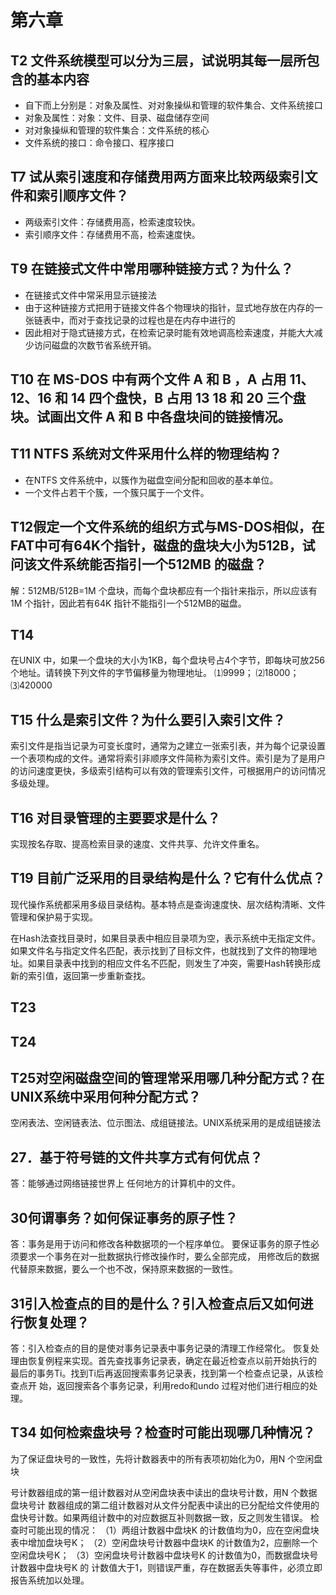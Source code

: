 # 第六章

## T2 文件系统模型可以分为三层，试说明其每一层所包含的基本内容

- 自下而上分别是：对象及属性、对对象操纵和管理的软件集合、文件系统接口
- 对象及属性：对象：文件、目录、磁盘储存空间
- 对对象操纵和管理的软件集合：文件系统的核心
- 文件系统的接口：命令接口、程序接口

## T7 试从索引速度和存储费用两方面来比较两级索引文件和索引顺序文件？

- 两级索引文件：存储费用高，检索速度较快。
- 索引顺序文件：存储费用不高，检索速度快。

## T9 在链接式文件中常用哪种链接方式？为什么？

- 在链接式文件中常采用显示链接法
- 由于这种链接方式把用于链接文件各个物理块的指针，显式地存放在内存的一张链表中，而对于查找记录的过程也是在内存中进行的
- 因此相对于隐式链接方式，在检索记录时能有效地调高检索速度，并能大大减少访问磁盘的次数节省系统开销。

## T10 在 MS-DOS 中有两个文件 A  和 B ，A 占用 11、12、16 和 14 四个盘快，B 占用 13 18 和 20 三个盘块。试画出文件 A 和 B 中各盘块间的链接情况。

## T11 NTFS 系统对文件采用什么样的物理结构？

- 在NTFS 文件系统中，以簇作为磁盘空间分配和回收的基本单位。
- 一个文件占若干个簇，一个簇只属于一个文件。

## T12假定一个文件系统的组织方式与MS-DOS相似，在FAT中可有64K个指针，磁盘的盘块大小为512B，试问该文件系统能否指引一个512MB 的磁盘？
解：512MB/512B=1M 个盘块，而每个盘块都应有一个指针来指示，所以应该有1M 个指针，因此若有64K 指针不能指引一个512MB的磁盘。

## T14

在UNIX 中，如果一个盘块的大小为1KB，每个盘块号占4个字节，即每块可放256个地址。请转换下列文件的字节偏移量为物理地址。
⑴9999； ⑵18000； ⑶420000

## T15 什么是索引文件？为什么要引入索引文件？

索引文件是指当记录为可变长度时，通常为之建立一张索引表，并为每个记录设置一个表项构成的文件。通常将索引非顺序文件简称为索引文件。索引是为了是用户的访问速度更快，多级索引结构可以有效的管理索引文件，可根据用户的访问情况多级处理。

## T16 对目录管理的主要要求是什么？

实现按名存取、提高检索目录的速度、文件共享、允许文件重名。

## T19 目前广泛采用的目录结构是什么？它有什么优点？

现代操作系统都采用多级目录结构。基本特点是查询速度快、层次结构清晰、文件管理和保护易于实现。

在Hash法查找目录时，如果目录表中相应目录项为空，表示系统中无指定文件。如果文件名与指定文件名匹配，表示找到了目标文件，也就找到了文件的物理地址。如果目录表中找到的相应文件名不匹配，则发生了冲突，需要Hash转换形成新的索引值，返回第一步重新查找。

## T23

## T24

## T25对空闲磁盘空间的管理常采用哪几种分配方式？在UNIX系统中采用何种分配方式？

空闲表法、空闲链表法、位示图法、成组链接法。UNIX系统采用的是成组链接法

## 27．基于符号链的文件共享方式有何优点？
答：能够通过网络链接世界上 任何地方的计算机中的文件。

## 30何谓事务？如何保证事务的原子性？

答：事务是用于访问和修改各种数据项的一个程序单位。
要保证事务的原子性必须要求一个事务在对一批数据执行修改操作时，要么全部完成，
用修改后的数据代替原来数据，要么一个也不改，保持原来数据的一致性。



## 31引入检查点的目的是什么？引入检查点后又如何进行恢复处理？
答：引入检查点的目的是使对事务记录表中事务记录的清理工作经常化。
恢复处理由恢复例程来实现。首先查找事务记录表，确定在最近检查点以前开始执行的
最后的事务Ti。找到Ti后再返回搜索事务记录表，找到第一个检查点记录，从该检查点开
始，返回搜索各个事务记录，利用redo和undo 过程对他们进行相应的处理。

## T34 如何检索盘块号？检查时可能出现哪几种情况？

为了保证盘块号的一致性，先将计数器表中的所有表项初始化为0，用N 个空闲盘块

号计数器组成的第一组计数器对从空闲盘块表中读出的盘块号计数，用N 个数据盘块号计
数器组成的第二组计数器对从文件分配表中读出的已分配给文件使用的盘快号计数。如果两组计数中的对应数据互补则数据一致，反之则发生错误。
检查时可能出现的情况：
（1）两组计数器中盘块K 的计数值均为0，应在空闲盘块表中增加盘块号K；
（2）空闲盘块号计数器中盘块K 的计数值为2，应删除一个空闲盘块号K；
（3）空闲盘块号计数器中盘块号K 的计数值为0，而数据盘块号计数器中盘块号K 的
计数值大于1，则错误严重，存在数据丢失等事件，必须立即报告系统加以处理。
